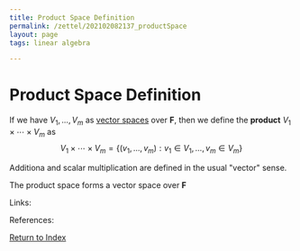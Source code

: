 ```yaml
---
title: Product Space Definition
permalink: /zettel/202102082137_productSpace
layout: page
tags: linear algebra

---
```

# Product Space Definition

If we have $V_1, \ldots, V_m$ as [vector spaces](202102061359_vectorSpaceDefinition) over $\mathbf{F}$, then we define the **product** 
$V_1 \times \cdots \times V_m$ as
$$
V_1 \times \cdots \times V_m = \{ (v_1, \ldots, v_m) : v_1 \in V_1, \ldots, v_m \in V_m \}
$$

Additiona and scalar multiplication are defined in the usual "vector" sense.

The product space forms a vector space over $\mathbf{F}$

Links: 

References: 

[Return to Index](index)